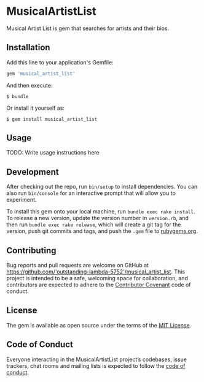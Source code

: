 # MusicalArtistList

Musical Artist List is gem that searches for artists and their bios. 

## Installation

Add this line to your application's Gemfile:

```ruby
gem 'musical_artist_list'
```

And then execute:

    $ bundle

Or install it yourself as:

    $ gem install musical_artist_list

## Usage

TODO: Write usage instructions here

## Development

After checking out the repo, run `bin/setup` to install dependencies. You can also run `bin/console` for an interactive prompt that will allow you to experiment.

To install this gem onto your local machine, run `bundle exec rake install`. To release a new version, update the version number in `version.rb`, and then run `bundle exec rake release`, which will create a git tag for the version, push git commits and tags, and push the `.gem` file to [rubygems.org](https://rubygems.org).

## Contributing

Bug reports and pull requests are welcome on GitHub at https://github.com/'outstanding-lambda-5752'/musical_artist_list. This project is intended to be a safe, welcoming space for collaboration, and contributors are expected to adhere to the [Contributor Covenant](http://contributor-covenant.org) code of conduct.

## License

The gem is available as open source under the terms of the [MIT License](https://opensource.org/licenses/MIT).

## Code of Conduct

Everyone interacting in the MusicalArtistList project’s codebases, issue trackers, chat rooms and mailing lists is expected to follow the [code of conduct](https://github.com/'outstanding-lambda-5752'/musical_artist_list/blob/master/CODE_OF_CONDUCT.md).
